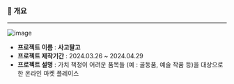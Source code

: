 ### 📄 개요
**********************
![image](https://github.com/TrinityFForce/4Go8Go/assets/54929479/6cf1f351-727c-47aa-9836-46d8473f2d67)
* **프로젝트 이름** : **사고팔고**
* **프로젝트 제작기간** : 2024.03.26 ~ 2024.04.29
* **프로젝트 설명** :
  가치 책정이 어려운 품목들 (예 : 골동품,  예술 작품 등)을 대상으로 한 온라인 마켓 플레이스<br>